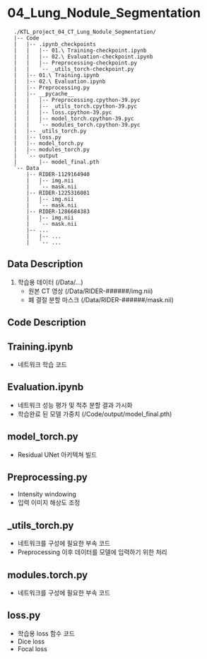 # 04_Lung_Nodule_Segmentation

      ./KTL_project_04_CT_Lung_Nodule_Segmentation/
      |-- Code
      |   |-- .ipynb_checkpoints
      |   |   |-- 01.\ Training-checkpoint.ipynb
      |   |   |-- 02.\ Evaluation-checkpoint.ipynb
      |   |   |-- Preprocessing-checkpoint.py
      |   |   `-- _utils_torch-checkpoint.py
      |   |-- 01.\ Training.ipynb
      |   |-- 02.\ Evaluation.ipynb
      |   |-- Preprocessing.py
      |   |-- __pycache__
      |   |   |-- Preprocessing.cpython-39.pyc
      |   |   |-- _utils_torch.cpython-39.pyc
      |   |   |-- loss.cpython-39.pyc
      |   |   |-- model_torch.cpython-39.pyc
      |   |   `-- modules_torch.cpython-39.pyc
      |   |-- _utils_torch.py
      |   |-- loss.py
      |   |-- model_torch.py
      |   |-- modules_torch.py
      |   `-- output
      |       |-- model_final.pth
      `-- Data
          |-- RIDER-1129164940
          |   |-- img.nii
          |   `-- mask.nii
          |-- RIDER-1225316081
          |   |-- img.nii
          |   `-- mask.nii
          |-- RIDER-1286684383
          |   |-- img.nii
          |   `-- mask.nii
          |-- ...
          |   |-- ...
          |   `-- ...


## Data Description
1. 학습용 데이터 (/Data/...)
   - 원본 CT 영상 (/Data/RIDER-######/img.nii)
   - 폐 결절 분할 마스크 (/Data/RIDER-######/mask.nii)

## Code Description
## Training.ipynb
  - 네트워크 학습 코드
## Evaluation.ipynb
  - 네트워크 성능 평가 및 척추 분할 결과 가시화
  - 학습완료 된 모델 가중치 (/Code/output/model_final.pth)
## model_torch.py
  - Residual UNet 아키텍쳐 빌드
## Preprocessing.py
  - Intensity windowing
  - 입력 이미지 해상도 조정
## _utils_torch.py
  - 네트워크를 구성에 필요한 부속 코드
  - Preprocessing 이후 데이터를 모델에 입력하기 위한 처리
## modules.torch.py
  - 네트워크를 구성에 필요한 부속 코드
## loss.py
  - 학습용 loss 함수 코드
  - Dice loss
  - Focal loss

